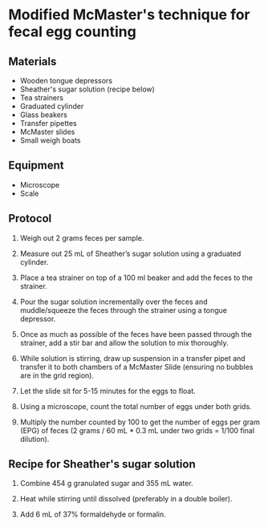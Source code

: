 # Modified McMaster's technique for fecal egg counting

## Materials
- Wooden tongue depressors
- Sheather's sugar solution (recipe below)
- Tea strainers
- Graduated cylinder
- Glass beakers
- Transfer pipettes
- McMaster slides
- Small weigh boats

## Equipment
- Microscope
- Scale

## Protocol

1. Weigh out 2 grams feces per sample.

2. Measure out 25 mL of Sheather’s sugar solution using a graduated cylinder.

3. Place a tea strainer on top of a 100 ml beaker and add the feces to the strainer.

4. Pour the sugar solution incrementally over the feces and muddle/squeeze the feces through the strainer using a tongue depressor.

5. Once as much as possible of the feces have been passed through the strainer, add a stir bar and allow the solution to mix thoroughly.

6. While solution is stirring, draw up suspension in a transfer pipet and transfer it to both chambers of a McMaster Slide (ensuring no bubbles are in the grid region).

7. Let the slide sit for 5-15 minutes for the eggs to float.

8. Using a microscope, count the total number of eggs under both grids.

9. Multiply the number counted by 100 to get the number of eggs per gram (EPG) of feces (2 grams / 60 mL * 0.3 mL under two grids = 1/100 final dilution).

## Recipe for Sheather's sugar solution

1. Combine 454 g granulated sugar and 355 mL water.

2. Heat while stirring until dissolved (preferably in a double boiler).

3. Add 6 mL of 37% formaldehyde or formalin.
